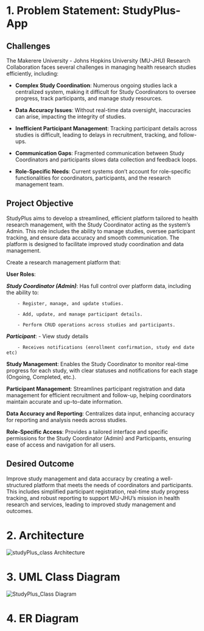 # 1. Problem Statement: StudyPlus-App

## Challenges
The Makerere University - Johns Hopkins University (MU-JHU) Research Collaboration faces several challenges in managing health research studies efficiently, including:

- **Complex Study Coordination**: Numerous ongoing studies lack a centralized system, making it difficult for Study Coordinators to oversee progress, track participants, and manage study resources.

- **Data Accuracy Issues**: Without real-time data oversight, inaccuracies can arise, impacting the integrity of studies.

- **Inefficient Participant Management**: Tracking participant details across studies is difficult, leading to delays in recruitment, tracking, and follow-ups.

- **Communication Gaps**: Fragmented communication between Study Coordinators and participants slows data collection and feedback loops.

- **Role-Specific Needs**: Current systems don’t account for role-specific functionalities for coordinators, participants, and the research management team.

## Project Objective
StudyPlus aims to develop a streamlined, efficient platform tailored to health research management, with the Study Coordinator acting as the system’s Admin. This role includes the ability to manage studies, oversee participant tracking, and ensure data accuracy and smooth communication. The platform is designed to facilitate improved study coordination and data management. 

Create a research management platform that:

**User Roles**:

  ***Study Coordinator (Admin)***: Has full control over platform data, including the ability to:
   
        - Register, manage, and update studies.
        
        - Add, update, and manage participant details.
        
        - Perform CRUD operations across studies and participants.
        
   ***Participant***: 
        - View study details
        
        - Receives notifications (enrollment confirmation, study end date etc)
        
**Study Management**: Enables the Study Coordinator to monitor real-time progress for each study, with clear statuses and notifications for each stage (Ongoing, Completed, etc.).

**Participant Management**: Streamlines participant registration and data management for efficient recruitment and follow-up, helping coordinators maintain accurate and up-to-date information.

**Data Accuracy and Reporting**: Centralizes data input, enhancing accuracy for reporting and analysis needs across studies.

**Role-Specific Access**: Provides a tailored interface and specific permissions for the Study Coordinator (Admin) and Participants, ensuring ease of access and navigation for all users.

## Desired Outcome

Improve study management and data accuracy by creating a well-structured platform that meets the needs of coordinators and participants. This includes simplified participant registration, real-time study progress tracking, and robust reporting to support MU-JHU’s mission in health research and services, leading to improved study management and outcomes.

# 2. Architecture
![studyPlus_class Architecture](https://github.com/user-attachments/assets/94ea7fd7-bfe1-464a-b3d9-30a05cfa141b)

# 3. UML Class Diagram

![StudyPlus_Class Diagram](https://github.com/user-attachments/assets/cb09ba44-5fe3-49ed-80db-6de42b739969)


# 4. ER Diagram
